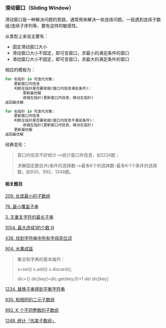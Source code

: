 ### 滑动窗口（Sliding Window）

滑动窗口是一种解决问题的思路，通常用来解决一些连续问题。一般遇到连续子数组/连续子序列等，要有这样的敏感性。

从类型上来说主要有：

- 固定滑动窗口大小
- 滑动窗口大小不固定，即可变窗口，求最小的满足条件的窗口
- 滑动窗口大小不固定，即可变窗口，求最大的满足条件的窗口

相应的模板为：

```python
for 右指针 in 可迭代对象:
    更新窗口内信息
    判断左指针是否要收缩(窗口内信息满足条件):
        更新最优解
        收缩左指针(更新窗口内信息，移动左指针)
返回最优解

for 右指针 in 可迭代对象:
    更新窗口内信息
    判断左指针是否要收缩(窗口内信息不满足条件):
        收缩左指针(更新窗口内信息，移动左指针)
    更新最优解
返回最优解
```



经典变形：

> 窗口内信息不好统计—>统计窗口外信息，如1234题；
>
> 求解固定数目(K)条件的选择数—>最多K个的选择数-最多K-1个条件的选择数，如930、992、1248题。



#### 相关题目

[209. 长度最小的子数组](https://leetcode-cn.com/problems/minimum-size-subarray-sum/)

[76. 最小覆盖子串](https://leetcode-cn.com/problems/minimum-window-substring/)

[3. 无重复字符的最长子串](https://leetcode-cn.com/problems/longest-substring-without-repeating-characters/)

[1004. 最大连续1的个数 III](https://leetcode-cn.com/problems/max-consecutive-ones-iii/)

[438. 找到字符串中所有字母异位词](https://leetcode-cn.com/problems/find-all-anagrams-in-a-string/)

[904. 水果成篮](https://leetcode-cn.com/problems/fruit-into-baskets/) 

> 集合和字典的基本操作：
>
> x=set() x.add() x.discard(); 
>
> dic={} dic[key]=dic.get(key,0)+1 del dic[key]

[1234. 替换子串得到平衡字符串](https://leetcode-cn.com/problems/replace-the-substring-for-balanced-string/)



[930. 和相同的二元子数组](https://leetcode-cn.com/problems/binary-subarrays-with-sum/)

[992. K 个不同整数的子数组](https://leetcode-cn.com/problems/subarrays-with-k-different-integers/)

[1248. 统计「优美子数组」](https://leetcode-cn.com/problems/count-number-of-nice-subarrays/)